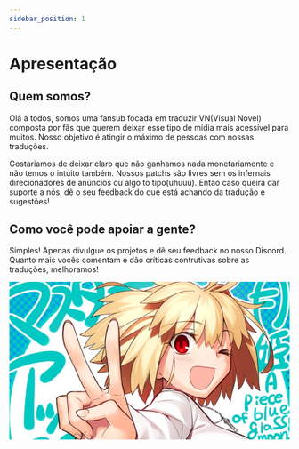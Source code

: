 ```yaml
---
sidebar_position: 1
---
```


# Apresentação

## Quem somos?

Olá a todos, somos uma fansub focada em traduzir VN(Visual Novel) composta por fãs que querem deixar esse tipo de mídia mais acessível para muitos. Nosso objetivo é atingir o máximo de pessoas com nossas traduções.

Gostariamos de deixar claro que não ganhamos nada monetariamente e não temos o intuito também. Nossos patchs são livres sem os infernais direcionadores de anúncios ou algo to tipo(uhuuu). Então caso queira dar suporte a nós, dê o seu feedback do que está achando da tradução e sugestões! 

## Como você pode apoiar a gente?

Simples! Apenas divulgue os projetos e dê seu feedback no nosso Discord. Quanto mais vocês comentam e dão críticas contrutivas sobre as traduções, melhoramos!

![image](img/Tsukihime-intro.jpg)

